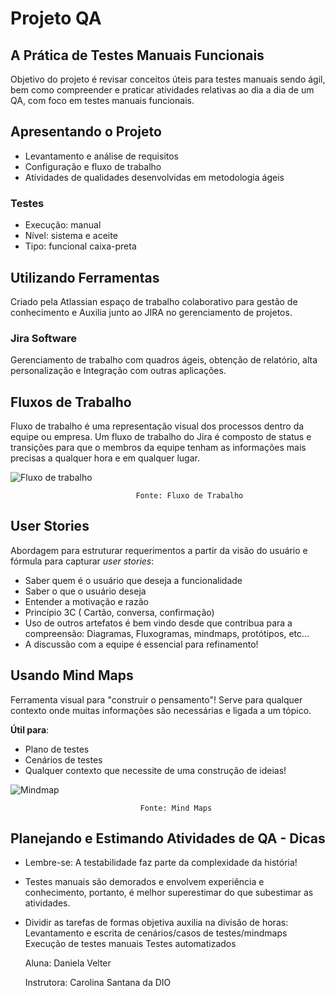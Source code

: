 # Projeto QA

## A Prática de Testes Manuais Funcionais

Objetivo do projeto é revisar conceitos úteis para testes manuais sendo ágil, bem como compreender e praticar atividades 
relativas ao dia a dia de um QA, com foco em testes manuais funcionais.

## Apresentando o Projeto

* Levantamento e análise de requisitos
* Configuração e fluxo de trabalho
* Atividades de qualidades desenvolvidas em metodologia ágeis

### Testes

* Execução: manual
* Nível: sistema e aceite
* Tipo: funcional caixa-preta

## Utilizando Ferramentas

Criado pela Atlassian espaço de trabalho colaborativo para gestão de conhecimento e Auxilia junto ao JIRA no gerenciamento de projetos.

### Jira Software

Gerenciamento de trabalho com quadros ágeis, obtenção de relatório, alta personalização e Integração com outras aplicações.

## Fluxos de Trabalho

Fluxo de trabalho é uma representação visual dos processos dentro da equipe ou empresa. Um fluxo de trabalho do Jira é composto 
de status e transições para que o membros da equipe tenham as informações mais precisas a qualquer hora e em qualquer lugar.


![Fluxo de trabalho](https://user-images.githubusercontent.com/106537496/208324052-a74b0f44-7dae-4e8b-8d75-51faaf6a2f41.png)

                                Fonte: Fluxo de Trabalho

## User Stories

Abordagem para estruturar requerimentos a partir da visão do usuário e fórmula para capturar _user stories_:

* Saber quem é o usuário que deseja a funcionalidade
* Saber o que o usuário deseja
* Entender a motivação e razão
* Princípio 3C ( Cartão, conversa, confirmação)
* Uso de outros artefatos é bem vindo desde que contribua para a compreensão: Diagramas, Fluxogramas, mindmaps, protótipos, etc...
* A discussão com a equipe é essencial para refinamento!

## Usando Mind Maps

Ferramenta visual para "construir o pensamento"! Serve para qualquer contexto onde muitas informações são necessárias e ligada a um tópico.

**Útil para**: 
* Plano de testes
* Cenários de testes
* Qualquer contexto que necessite de uma construção de ideias!

![Mindmap](https://user-images.githubusercontent.com/106537496/208324838-a3e1fc04-1b6e-4494-a427-9be8ff1c78a9.png)

                                 Fonte: Mind Maps
                                 
                                 


## Planejando e Estimando Atividades de QA - Dicas

* Lembre-se: A testabilidade faz parte da complexidade da história!
* Testes manuais são demorados e envolvem experiência e conhecimento, portanto, é melhor superestimar do que subestimar as atividades.
* Dividir as tarefas de formas objetiva auxilia na divisão de horas:
  Levantamento e escrita de cenários/casos de testes/mindmaps
  Execução de testes manuais
  Testes automatizados
  
  
  
  Aluna: Daniela Velter
  
  
  Instrutora: Carolina Santana da DIO



